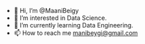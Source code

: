 - 👋 Hi, I’m @MaaniBeigy
- 👀 I’m interested in Data Science.
- 🌱 I’m currently learning Data Engineering.
- 📫 How to reach me manibeygi@gmail.com

